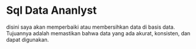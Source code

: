 # Sql Data Ananlyst
disini saya akan memperbaiki atau membersihkan data di basis data. Tujuannya adalah memastikan bahwa data yang ada akurat, konsisten, dan dapat digunakan.
